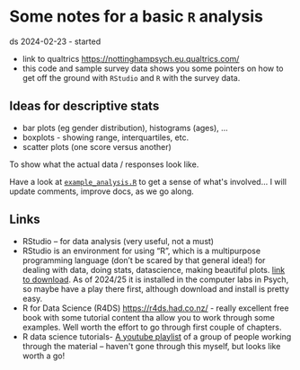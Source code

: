 # Some notes for a basic `R` analysis

ds 2024-02-23 - started

- link to qualtrics <https://nottinghampsych.eu.qualtrics.com/>
- this code and sample survey data shows you some pointers on how to get off the ground with `RStudio` and `R` with the survey data.

## Ideas for descriptive stats

- bar plots (eg gender distribution), histograms (ages), ...
- boxplots - showing range, interquartiles, etc.
- scatter plots (one score versus another)

To show what the actual data / responses look like.

Have a look at [`example_analysis.R`](./example_analysis.R) to get a sense of what's involved... I will update comments, improve docs, as we go along.

## Links

- RStudio – for data analysis (very useful, not a must)
- RStudio is an environment for using “R”, which is a multipurpose programming language (don’t be scared by that general idea!) for dealing with data, doing stats, datascience, making beautiful plots.
[link to download](https://posit.co/download/rstudio-desktop/). As of 2024/25 it is installed in the computer labs in Psych, so maybe have a play there first, although download and install is pretty easy.
- R for Data Science (R4DS) https://r4ds.had.co.nz/ - really excellent free book with some tutorial content tha allow you to work through some examples. Well worth the effort to go through first couple of chapters.
- R data science tutorials- [A youtube playlist](https://youtube.com/playlist?list=PL3x6DOfs2NGglHEO3WBEaxiEZ0_ZiwZJi&si=2JseXRlFCumJ4IRm) of a group of people working through the material – haven't gone through this myself, but looks like worth a go! 
